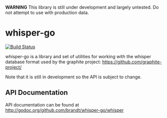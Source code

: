 **WARNING** This library is still under development and largely untested. Do not attempt to use with production data.

whisper-go
==========

[![Build Status](https://drone.io/github.com/kisielk/whisper-go/status.png)](https://drone.io/github.com/kisielk/whisper-go/latest)

whisper-go is a library and set of utilities for working with the whisper database format used by the graphite project: 
https://github.com/graphite-project/

Note that it is still in development so the API is subject to change.

API Documentation
-----------------
API documentation can be found at http://godoc.org/github.com/brandt/whisper-go/whisper
